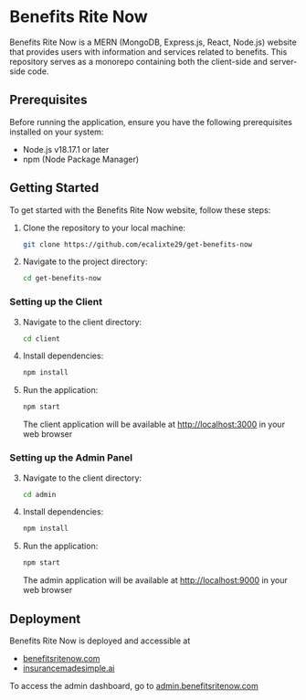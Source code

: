 # Benefits Rite Now

Benefits Rite Now is a MERN (MongoDB, Express.js, React, Node.js) website that provides users with information and services related to benefits. This repository serves as a monorepo containing both the client-side and server-side code.

## Prerequisites

Before running the application, ensure you have the following prerequisites installed on your system:

- Node.js v18.17.1 or later
- npm (Node Package Manager)

## Getting Started

To get started with the Benefits Rite Now website, follow these steps:

1. Clone the repository to your local machine:

   ```bash
   git clone https://github.com/ecalixte29/get-benefits-now
   ```

2. Navigate to the project directory:

   ```bash
   cd get-benefits-now
   ```

### Setting up the Client

3. Navigate to the client directory:

   ```bash
   cd client
   ```

4. Install dependencies:

   ```bash
   npm install
   ```

5. Run the application:

   ```bash
   npm start
   ```

   The client application will be available at [http://localhost:3000](http://localhost:3000) in your web browser

### Setting up the Admin Panel

3. Navigate to the client directory:

   ```bash
   cd admin
   ```

4. Install dependencies:

   ```bash
   npm install
   ```

5. Run the application:

   ```bash
   npm start
   ```

   The admin application will be available at [http://localhost:9000](http://localhost:9000) in your web browser

## Deployment

Benefits Rite Now is deployed and accessible at 
- [benefitsritenow.com](https://benefitsritenow.com)
- [insurancemadesimple.ai](https://insurancemadesimple.ai)

To access the admin dashboard, go to [admin.benefitsritenow.com](https://admin.benefitsritenow.com)